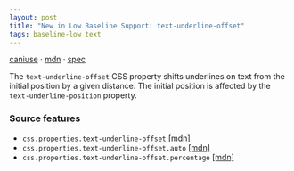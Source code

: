```yaml
---
layout: post
title: "New in Low Baseline Support: text-underline-offset"
tags: baseline-low text
---
```


[caniuse](https://caniuse.com/?search=text-underline-offset) · [mdn](https://developer.mozilla.org/en-US/search?q=text-underline-offset) · [spec](https://drafts.csswg.org/css-text-decor-4/#underline-offset)

The `text-underline-offset` CSS property shifts underlines on text from the initial position by a given distance. The initial position is affected by the `text-underline-position` property.

### Source features

- ``css.properties.text-underline-offset`` [[mdn]](https://developer.mozilla.org/en-US/search?q=css.properties.text-underline-offset)
- ``css.properties.text-underline-offset.auto`` [[mdn]](https://developer.mozilla.org/en-US/search?q=css.properties.text-underline-offset.auto)
- ``css.properties.text-underline-offset.percentage`` [[mdn]](https://developer.mozilla.org/en-US/search?q=css.properties.text-underline-offset.percentage)
